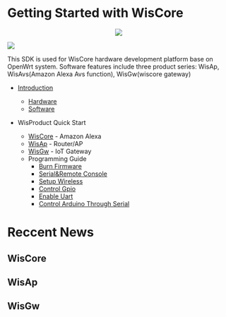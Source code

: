 # Getting Started with WisCore
<div align=center><img src="https://github.com/RAKWireless/wiscore/raw/master/img/inf_reg_wiscore.png"/></div>

![](https://github.com/RAKWireless/wiscore/raw/master/img/inf_reg_pic1.png)

This SDK is used for WisCore hardware development platform base on OpenWrt system. Software features include three product series: WisAp, WisAvs(Amazon Alexa Avs function), WisGw(wiscore gateway)

* [Introduction](Introduction.md)
  * [Hardware](Introduction.md#hardware)
  * [Software](Introduction.md#software) 

* WisProduct Quick Start
  * [WisCore](../../wiki/WisCore) - Amazon Alexa
  * [WisAp](../../wiki/WisAp) - Router/AP
  * [WisGw](../../wiki/WisHgw) - IoT Gateway

  + Programming Guide 
	- [Burn Firmware](https://github.com/RAKWireless/wiscore/wiki/Burn-firmware-to-MT762x-Board)
	- [Serial&Remote Console](https://github.com/RAKWireless/wiscore/wiki/Access-serial-console)
	- [Setup Wireless](https://github.com/RAKWireless/wiscore/wiki/Setup-Wireless)
	- [Control Gpio](https://github.com/RAKWireless/wiscore/wiki/Control-Gpio)
	- [Enable Uart](https://github.com/RAKWireless/WisCore/wiki/Introduce-uart)
	- [Control Arduino Through Serial](https://github.com/RAKWireless/wiscore/wiki/Control-Arduino-Through-Serial)


# Reccent News

## WisCore


## WisAp


## WisGw
